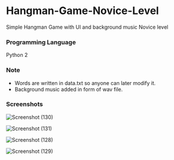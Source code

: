 # Hangman-Game-Novice-Level

Simple Hangman Game with UI and background  music Novice level

### Programming Language

Python 2

### Note

- Words are written in data.txt so anyone can later modify it.
- Background music added in form of wav file.



### Screenshots

![Screenshot (130)](https://user-images.githubusercontent.com/48746076/96541576-f268b780-12bd-11eb-98a7-ba917574f076.png)

![Screenshot (131)](https://user-images.githubusercontent.com/48746076/96541577-f4327b00-12bd-11eb-98f4-c0cb2bb1f419.png)

![Screenshot (128)](https://user-images.githubusercontent.com/48746076/96541579-f4327b00-12bd-11eb-8364-b542f1167485.png)

![Screenshot (129)](https://user-images.githubusercontent.com/48746076/96541580-f563a800-12bd-11eb-84c6-9be62e2ee227.png)
